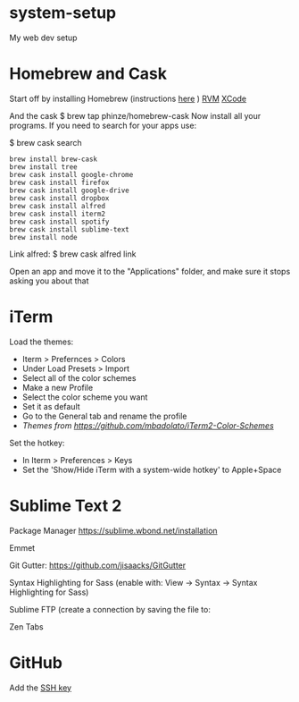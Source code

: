 system-setup
============

My web dev setup

Homebrew and Cask
============

Start off by installing Homebrew (instructions [here](http://brew.sh/) )
[RVM](https://rvm.io/)
[XCode](https://developer.apple.com/xcode/)

And the cask
$ brew tap phinze/homebrew-cask
Now install all your programs.
If you need to search for your apps use:

$ brew cask search <your-app>

```
brew install brew-cask
brew install tree
brew cask install google-chrome
brew cask install firefox
brew cask install google-drive
brew cask install dropbox
brew cask install alfred
brew cask install iterm2
brew cask install spotify
brew cask install sublime-text
brew install node
```

Link alfred:
$ brew cask alfred link

Open an app and move it to the "Applications" folder, and make sure it stops asking you about that

iTerm
============

Load the themes:
- Iterm > Prefernces > Colors
- Under Load Presets > Import 
- Select all of the color schemes
- Make a new Profile
- Select the color scheme you want
- Set it as default
- Go to the General tab and rename the profile
- _Themes from https://github.com/mbadolato/iTerm2-Color-Schemes_

Set the hotkey:
- In Iterm > Preferences > Keys
- Set the 'Show/Hide iTerm with a system-wide hotkey' to Apple+Space

Sublime Text 2
============

Package Manager
https://sublime.wbond.net/installation

Emmet

Git Gutter:
https://github.com/jisaacks/GitGutter

Syntax Highlighting for Sass
(enable with: View -> Syntax -> Syntax Highlighting for Sass)

Sublime FTP
(create a connection by saving the file to: 

Zen Tabs

GitHub
============
Add the [SSH key](https://github.com/settings/ssh)
